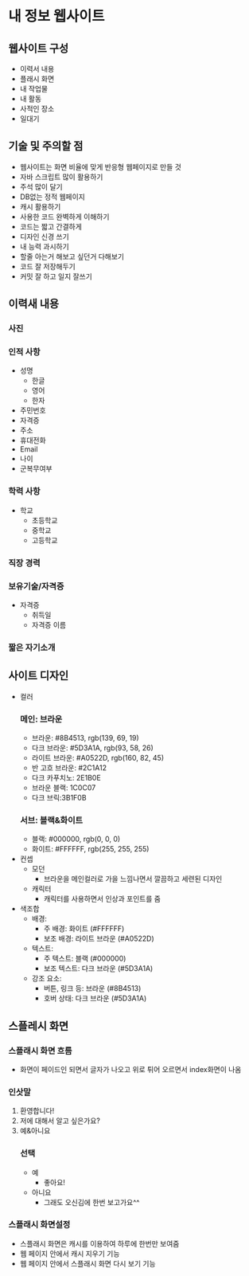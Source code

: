 # 내 정보 웹사이트

## 웹사이트 구성
 - 이력서 내용
 - 플래시 화면
 - 내 작업물
 - 내 활동
 - 사적인 장소
 - 일대기

## 기술 및 주의할 점
 - 웹사이트는 화면 비율에 맞게 반응형 웹페이지로 만들 것
 - 자바 스크립트 많이 활용하기
 - 주석 많이 달기
 - DB없는 정적 웹페이지
 - 캐시 활용하기
 - 사용한 코드 완벽하게 이해하기
 - 코드는 짧고 간결하게
 - 디자인 신경 쓰기
 - 내 능력 과시하기
 - 할줄 아는거 해보고 싶던거 다해보기
 - 코드 잘 저장해두기
 - 커밋 잘 하고 일지 잘쓰기

## 이력새 내용

### 사진
### 인적 사항   
 - 성명
    - 한글
    - 영어
    - 한자
 - 주민번호
 - 자격증
 - 주소
 - 휴대전화
 - Email
 - 나이
 - 군복무여부
### 학력 사항
 - 학교
    - 초등학교
    - 중학교
    - 고등학교
### 직장 경력
 
### 보유기술/자격증
 - 자격증
    - 취득일
    - 자격증 이름

### 짧은 자기소개

## 사이트 디자인
 - 컬러
    ### 메인: 브라운
    - 브라운:        #8B4513, rgb(139, 69, 19)
    - 다크 브라운:   #5D3A1A, rgb(93, 58, 26)
    - 라이트 브라운: #A0522D, rgb(160, 82, 45)
    - 반 고흐 브라운: #2C1A12
    - 다크 카푸치노: 2E1B0E
    - 브라운 블랙: 1C0C07
    - 다크 브릭:3B1F0B
    ### 서브: 블랙&화이트
    - 블랙:   #000000, rgb(0, 0, 0)
    - 화이트: #FFFFFF, rgb(255, 255, 255)
- 컨셉
    - 모던
        - 브라운을 메인컬러로 가을 느낌나면서 깔끔하고 세련된 디자인
    - 캐릭터
        - 캐릭터를 사용하면서 인상과 포인트를 줌
- 색조합
    - 배경:
        - 주 배경: 화이트 (#FFFFFF)
        - 보조 배경: 라이트 브라운 (#A0522D)
    - 텍스트:
        - 주 텍스트: 블랙 (#000000)
        - 보조 텍스트: 다크 브라운 (#5D3A1A)
    - 강조 요소:
        - 버튼, 링크 등: 브라운 (#8B4513)
        - 호버 상태: 다크 브라운 (#5D3A1A)
    
    

## 스플레시 화면

### 스플래시 화면 흐름
 - 화면이 페이드인 되면서 글자가 나오고 위로 튀어 오르면서 index화면이 나옴

### 인삿말
 1. 환영합니다!
 2. 저에 대해서 알고 싶은가요?
 3. 예&아니요
    ### 선택
    - 예
        - 좋아요!
    - 아니요
        - 그래도 오신김에 한번 보고가요^^

### 스플래시 화면설정
 - 스플래시 화면은 캐시를 이용하여 하루에 한번만 보여줌
 - 웹 페이지 안에서 캐시 지우기 기능 
 - 웹 페이지 안에서 스플래시 화면 다시 보기 기능
